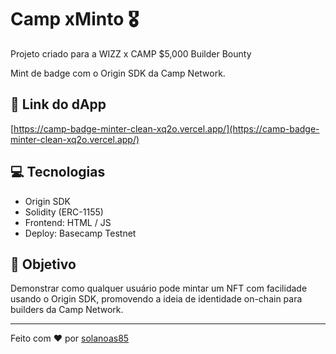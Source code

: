 # Camp xMinto 🎖️

Projeto criado para a WIZZ x CAMP $5,000 Builder Bounty

Mint de badge com o Origin SDK da Camp Network.

## 🚀 Link do dApp  
[https://camp-badge-minter-clean-xq2o.vercel.app/](https://camp-badge-minter-clean-xq2o.vercel.app/)

## 💻 Tecnologias  
- Origin SDK  
- Solidity (ERC-1155)  
- Frontend: HTML / JS  
- Deploy: Basecamp Testnet

## 🧠 Objetivo  
Demonstrar como qualquer usuário pode mintar um NFT com facilidade usando o Origin SDK, promovendo a ideia de identidade on-chain para builders da Camp Network.

---

Feito com ❤️ por [solanoas85](https://github.com/solanoas85)
